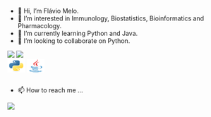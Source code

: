 - 👋 Hi, I’m Flávio Melo.
- 👀 I’m interested in Immunology, Biostatistics, Bioinformatics and Pharmacology.
- 🌱 I’m currently learning Python and Java.
- 💞️ I’m looking to collaborate on Python.

<!---
flaviomelo10/flaviomelo10 is a ✨ special ✨ repository because its `README.md` (this file) appears on your GitHub profile.
You can click the Preview link to take a look at your changes.
--->
<div>
  <a href="https://https://github.com/flavio-1012"></a>
  <img height="180em" src="https://github-readme-stats.vercel.app/api?username=FlavioMelo&show_icons=true&theme=merko&include_all_comits=true&count_private=true"/>
  <img height="180em" src="https://github-readme-stats.vercel.app/api/top-langs/?username=flaviomelo10&layout=compact&langs_count-16&theme=merko"/>
</div>

<div style="display: inline_black">
  <img align="center" height="30" width="40" src="https://raw.githubusercontent.com/devicons/devicon/master/icons/python/python-original.svg">
  <img align="center" height="30" width="40" src="https://raw.githubusercontent.com/devicons/devicon/master/icons/java/java-original.svg">
</div><br>

- 📫 How to reach me ...
<div>
  <a href="https://www.reddit.com/user/fhen12/" target="_blank"><img src="https://img.shields.io/badge/Reddit-FF4500?style=for-the-badge&logo=reddit&logoColor=white" target="_blank"></a>
</div>
